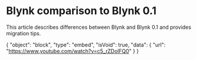 # Blynk comparison to Blynk 0.1

This article describes differences between Blynk and Blynk 0.1 and provides migration tips.

 
{
    "object": "block",
    "type": "embed",
    "isVoid": true,
    "data": {
        "url": "https://www.youtube.com/watch?v=c5_rZDolFQ0"
    }
}
